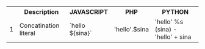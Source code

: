 <html>

<table>
  <tr>
    <th></th>
    <th>Description </th>
    <th>JAVASCRIPT</th>
    <th>PHP</th>
    <th>PYTHON</th>
  </tr>
  <tr>
    <td>1</td>
    <td>Concatination literal</td>
    <td>`hello ${sina}`</td>
    <td>'hello'.$sina</td>
    <td>'hello' %s (sina) - 'hello' + sina</td>
  </tr>
  
</table>

</body>
</html>
